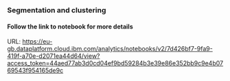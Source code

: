 ### Segmentation and clustering

#### Follow the link to notebook for more details

URL: https://eu-gb.dataplatform.cloud.ibm.com/analytics/notebooks/v2/7d426bf7-9fa9-419f-a70e-d2071ea44d64/view?access_token=44aed77ab3d0cd04ef9bd59284b3e39e86e352bb9c9e4b0769543f954165de9c
